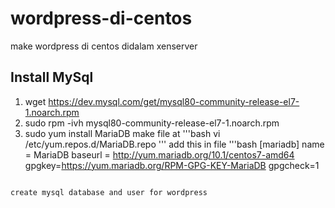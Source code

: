 # wordpress-di-centos
make wordpress di centos didalam xenserver

## Install MySql
1. wget https://dev.mysql.com/get/mysql80-community-release-el7-1.noarch.rpm
2. sudo rpm -ivh mysql80-community-release-el7-1.noarch.rpm
3. sudo yum install MariaDB
make file at
'''bash
vi /etc/yum.repos.d/MariaDB.repo
'''
add this in file
'''bash
[mariadb]
name = MariaDB
baseurl = http://yum.mariadb.org/10.1/centos7-amd64
gpgkey=https://yum.mariadb.org/RPM-GPG-KEY-MariaDB
gpgcheck=1
```

create mysql database and user for wordpress
